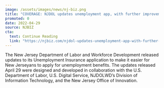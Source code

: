 ```yaml
---
image: /assets/images/news/nj-biz.png
title: "COVERAGE: NJDOL updates unemployment app, with further improvements expected"
promoted: 0
date: 2022-04-29
source: NJBIZ
cta:
  text: Continue Reading
  link: "https://njbiz.com/njdol-updates-unemployment-app-with-further-improvements-expected/"
---
```


The New Jersey Department of Labor and Workforce Development released updates to its Unemployment Insurance application to make it easier for New Jerseyans to apply for unemployment benefits. The updates released April 29 were designed and developed in collaboration with the U.S. Department of Labor, U.S. Digital Service, NJDOLWD’s Division of Information Technology, and the New Jersey Office of Innovation.
